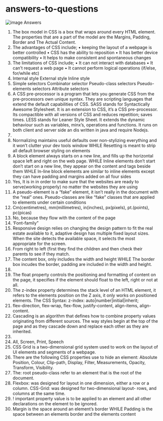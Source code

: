 # answers-to-questions
![image](https://user-images.githubusercontent.com/103579161/164028223-5e7bcebe-0907-42b0-a00e-65e9cde86993.png)
Answers
1.	The box model in CSS is a box that wraps around every HTML element. The properties that are a part of the model are the Margins, Padding, Border and The Actual Content.
2.	The advantages of CSS include;
•	keeping the layout of a webpage is better controlled
•	CSS has the ability to reposition
•	It has better device compatibility
•	It helps to make consistent and spontaneous changes
3.	The limitations of CSS include;
•	It can not interact with databases
•	It can’t request a web page
•	It cannot perform logical operations (if/else, for/while etc)
4.	Internal style
External style
Inline style
5.	Simple selectors
Combinator selector
Pseudo-class selectors
Pseudo-elements selectors
Attribute selectors
6.	A CSS pre-processor is a program that lets you generate CSS from the pre-processors own unique syntax. They are scripting languages that extend the default capabilities of CSS.
SASS stands for Syntactically Awesome Stylesheet. It is an extension to CSS, it’s a CSS pre-processor. Its compactible with all versions of CSS and reduces repetition; saves times.
LESS stands for Leaner Style Sheet. It extends the dynamic behaviour such as variables, minx’s, operations and functions. It runs on both client and server side an dis written in java and require Nodejs.
7.	                                                                 
8.	Normalizing maintains useful defaults over non-stylizing everything and it won’t clutter your dev tools window WHILE Resetting is meant to strip all default browser styling on elements
9.	A block element always starts on a new line, and fills up the horizontal space left and right on the web page. WHILE Inline elements don’t start don’t start on a new line, they appear on the content and tags beside them WHLE In-line block elements are similar to inline elements except they can have padding and margins added on all four sides
10.	 Yes, It is in in order to make sure that the websites are ready to serve(working properly) no matter the websites they are using
11.	A pseudo-element is a “fake” element, it isn’t really in the document with the “real” ones. Pseudo-classes are like “fake” classes that are applied to elements under certain conditions
12.	Cm(centimetres), mm(millimetres), in(inches), px(pixels), pt.(points), pc(picas)
13.	No, because they flow with the content of the page
14.	 ‘Font-family”
15.	Responsive design relies on changing the design pattern to fit the real estate available to it, adaptive design has multiple fixed layout sizes. When the site detects the available space, it selects the most appropriate for the screen.
16.	 From right to left (first they find the children and then check their parents to see if they match.
17.	 The content box, only includes the width and height WHILE The border box incudes the border, padding are included in the width and height.
18.	                                          
19.	 The float property controls the positioning and formatting of content on the page, it specifies if the element should float to the left, right or not at all.
20.	 The z-index property determines the stack level of an HTML element, it refers to the elements position on the Z axis, it only works on positioned elements. 
 The CSS Syntax: z-index: auto|number|initial|inherit;
21.	flex-direction, flex-wrap, flex-flow, justify-content, align-items, align-content.
22.	Cascading is an algorithm that defines how to combine property values originating from different sources. The way styles begin at the top of the page and as they cascade down and replace each other as they are inherited.
23.	
24.	All, Screen, Print, Speech
25.	CSS Grid is a two-dimensional grid system used to work on the layout of UI elements and segments of a webpage.
26.	There are the following CSS properties use to hide an element: Absolute Position, Colour, Clip-path, Display, Filter, Measurements, Opacity, Transform, Visibility.
27.	The: root pseudo-class refer to an element that is the root of the document.
28.	Flexbox: was designed for layout in one dimension, either a row or a column. CSS-Grid: was designed for two-dimensional layout- rows, and columns at the same time.
29.	 ! important property value is to be applied to an element and all other declarations on the element to be ignored.
30.	Margin is the space around an element’s border WHILE Padding is the space between an elements border and the elements content

  

